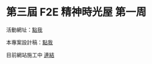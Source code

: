 # 第三屆 F2E 精神時光屋 第一周
活動網址：[點我](https://2021.thef2e.com/)

本專案設計稿：[點我](https://www.figma.com/file/cgdNrUUXcpx6cugfTc13Up/%E5%8F%B0%E7%81%A3%E6%97%85%E9%81%8A%E6%99%AF%E9%BB%9E%E5%B0%8E%E8%A6%BD?node-id=0%3A1)

目前網站施工中
[連結](https://westleft.github.io/Taiwan-Travel/)
